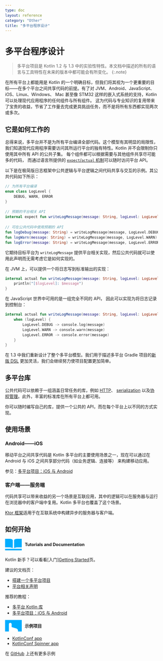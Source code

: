```yaml
---
type: doc
layout: reference
category: "Other"
title: "多平台程序设计"
---
```


# 多平台程序设计

> 多平台项目是 Kotlin 1.2 与 1.3 中的实验性特性。本文档中描述的所有的语言<!--
-->与工具特性在未来的版本中都可能会有所变化。
{:.note}

在所有平台上都能用是 Kotlin 的一个明确目标，但我们将其视为一个更重要的目标<!--
-->——在多个平台之间共享代码的前提。有了对 JVM、Android、JavaScript、iOS、Linux、Windows、
Mac 甚至像 STM32 这样的嵌入式系统的支持，Kotlin 可以处理现代应用程序的任何组件与所有组件。
这为代码与专业知识的复用带来了宝贵的收益，节省了工作量去完成更具<!--
-->挑战任务，而不是将所有东西都实现两次或多次。

## 它是如何工作的

总得来说，多平台并不是为所有平台编译全部代码。这个模型有其明显的<!--
-->局限性，我们知道现代应用程序需要访问<!--
-->其所运行平台的独有特性。Kotlin 并不会限制你只使用其中所有 API 的公共子集。
每个组件都可以根据需要与其他组件共享尽可能多的代码，
而通过语言所提供的 [`expect`/`actual` 机制](platform-specific-declarations.html)可以随时访问平台 API。

以下是在极简版日志框架中公共逻辑与平台逻辑之间代码共享与交互的<!--
-->示例。其公共代码如下所示：




```kotlin
// 为所有平台编译
enum class LogLevel {
    DEBUG, WARN, ERROR
}

// 预期的平台相关 API
internal expect fun writeLogMessage(message: String, logLevel: LogLevel)

// 可在公共代码中使用预期的 API
fun logDebug(message: String) = writeLogMessage(message, LogLevel.DEBUG)
fun logWarn(message: String) = writeLogMessage(message, LogLevel.WARN)
fun logError(message: String) = writeLogMessage(message, LogLevel.ERROR)
```



它期待目标平台为 `writeLogMessage` 提供平台相关实现，然后公共代码<!--
-->就可以使用此声明而无需考虑它是如何实现的。

在 JVM 上，可以提供一个将日志写到标准输出的实现：



```kotlin
internal actual fun writeLogMessage(message: String, logLevel: LogLevel) {
    println("[$logLevel]: $message")
}
```



在 JavaScript 世界中可用的是一组完全不同的 API，
因此可以实现为将日志记录到控制台：



```kotlin
internal actual fun writeLogMessage(message: String, logLevel: LogLevel) {
    when (logLevel) {
        LogLevel.DEBUG -> console.log(message)
        LogLevel.WARN -> console.warn(message)
        LogLevel.ERROR -> console.error(message)
    }
}
```



在 1.3 中我们重新设计了整个多平台模型。我们用于描述多平台 Gradle 项目的[新版 DSL](building-mpp-with-gradle.html)
更加灵活，我们会继续努力使项目配置更加简单。

## 多平台库

公共代码可以依赖于一组涵盖日常任务的库，例如 [HTTP](https://ktor.kotlincn.net/clients/http-client/multiplatform.html)、 [serialization](https://github.com/Kotlin/kotlinx.serialization) 以及[协程<!--
-->管理](https://github.com/Kotlin/kotlinx.coroutines)。此外，丰富的标准库在所有平台上都可用。

你可以随时编写<!--
-->自己的库，提供一个公共的 API，而在每个平台上以不同的方式实现。

## 使用场景

### Android——iOS

移动平台之间共享代码是 Kotlin 多平台的主要使用场景之一，现在<!--
-->可以通过在 Android 与 iOS 之间共享部分代码（如业务逻辑、连接等）
来构建移动应用。

参见：[多平台项目：iOS 与 Android](https://www.kotlincn.net/docs/tutorials/native/mpp-ios-android.html)

### 客户端——服务端

代码共享可以带来收益的另一个场景是互联应用，其中的逻辑可以<!--
-->在服务器与运行在浏览器中的客户端中复用。Kotlin 多平台也覆盖了<!--
-->这个场景。

[Ktor 框架](https://ktor.kotlincn.net/)适用于在互联系统中构建异步的服务器与客户端。

## 如何开始

<div style="display: flex; align-items: center; margin-bottom: 20px">
    <img src="/assets/images/landing/native/book.png" height="38p" width="55" style="margin-right: 10px;">
    <b>Tutorials and Documentation</b>
</div>

Kotlin 新手？可以看看[入门][Getting Started](basic-syntax.html)页。

建议的文档页：
- [搭建一个多平台项目](building-mpp-with-gradle.html#搭建一个多平台项目)
- [平台相关声明](platform-specific-declarations.html)

推荐的教程：
- [多平台 Kotlin 库](https://www.kotlincn.net/docs/tutorials/multiplatform-library.html)
- [多平台项目：iOS 与 Android](https://www.kotlincn.net/docs/tutorials/native/mpp-ios-android.html)

<div style="display: flex; align-items: center; margin-bottom: 10px;">
    <img src="/assets/images/landing/native/try.png" height="38p" width="55" style="margin-right: 10px;">
    <b>示例项目</b>
</div>

- [KotlinConf app](https://github.com/JetBrains/kotlinconf-app)
- [KotlinConf Spinner app](https://github.com/jetbrains/kotlinconf-spinner)

在 [GitHub](https://github.com/JetBrains/kotlin-examples) 上还有更多示例
